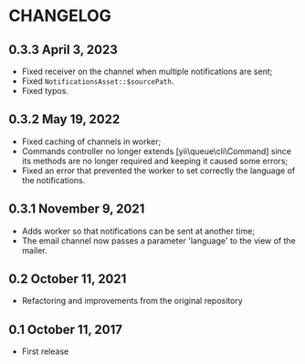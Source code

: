 # CHANGELOG

## 0.3.3 April 3, 2023

- Fixed receiver on the channel when multiple notifications are sent;
- Fixed `NotificationsAsset::$sourcePath`.
- Fixed typos.
 
## 0.3.2 May 19, 2022

- Fixed caching of channels in worker;
- Commands controller no longer extends [yii\queue\cli\Command] since its methods are no longer required and keeping it
  caused some errors;
- Fixed an error that prevented the worker to set correctly the language of the notifications.

## 0.3.1 November 9, 2021

- Adds worker so that notifications can be sent at another time;
- The email channel now passes a parameter 'language' to the view of the mailer.

## 0.2 October 11, 2021

- Refactoring and improvements from the original repository

## 0.1 October 11, 2017

- First release
